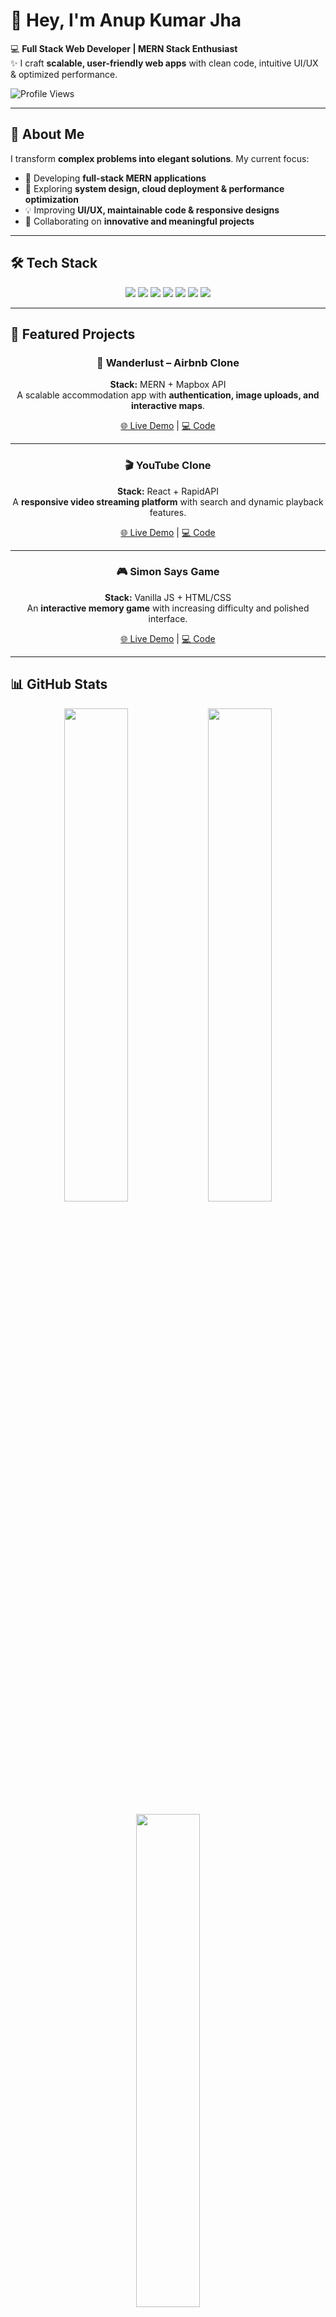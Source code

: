 # 👋 Hey, I'm Anup Kumar Jha  

💻 **Full Stack Web Developer | MERN Stack Enthusiast**  
✨ I craft **scalable, user-friendly web apps** with clean code, intuitive UI/UX & optimized performance.  

![Profile Views](https://komarev.com/ghpvc/?username=anup-jha26&color=blue)  

---

## 🚀 About Me
I transform **complex problems into elegant solutions**. My current focus:

- 🔭 Developing **full-stack MERN applications**  
- 🌱 Exploring **system design, cloud deployment & performance optimization**  
- 💡 Improving **UI/UX, maintainable code & responsive designs**  
- 🤝 Collaborating on **innovative and meaningful projects**  

---

## 🛠 Tech Stack

<p align="center">
  <!-- Frontend -->
  <img src="https://img.shields.io/badge/React-61DAFB?style=for-the-badge&logo=react&logoColor=white" /> 
  <img src="https://img.shields.io/badge/TailwindCSS-38B2AC?style=for-the-badge&logo=tailwind-css&logoColor=white" />
  
  <!-- Backend -->
  <img src="https://img.shields.io/badge/Node.js-339933?style=for-the-badge&logo=node.js&logoColor=white" /> 
  <img src="https://img.shields.io/badge/Express.js-000000?style=for-the-badge&logo=express&logoColor=white" />
  
  <!-- Database -->
  <img src="https://img.shields.io/badge/MongoDB-47A248?style=for-the-badge&logo=mongodb&logoColor=white" /> 
  
  <!-- Languages -->
  <img src="https://img.shields.io/badge/JavaScript-F7DF1E?style=for-the-badge&logo=javascript&logoColor=black" /> 
  <img src="https://img.shields.io/badge/TypeScript-3178C6?style=for-the-badge&logo=typescript&logoColor=white" />
</p>

---

## 🌟 Featured Projects

<div align="center">

### 🏡 Wanderlust – Airbnb Clone
**Stack:** MERN + Mapbox API  
A scalable accommodation app with **authentication, image uploads, and interactive maps**.  

[🌐 Live Demo](https://wanderlust-5w8k.onrender.com/listings) | [💻 Code](https://github.com/anup-jha26/Wanderlust)

---

### 🎬 YouTube Clone
**Stack:** React + RapidAPI  
A **responsive video streaming platform** with search and dynamic playback features.  

[🌐 Live Demo](https://youtube-clone26.netlify.app/) | [💻 Code](https://github.com/anup-jha26/youtube-clone)

---

### 🎮 Simon Says Game
**Stack:** Vanilla JS + HTML/CSS  
An **interactive memory game** with increasing difficulty and polished interface.  

[🌐 Live Demo](https://simon-says-game26.netlify.app/) | [💻 Code](https://github.com/anup-jha26/simon-game)

</div>

---

## 📊 GitHub Stats

<p align="center">
  <img src="https://github-readme-stats.vercel.app/api?username=anup-jha26&show_icons=true&theme=tokyonight" width="45%" />
  <img src="https://github-readme-stats.vercel.app/api/top-langs/?username=anup-jha26&layout=compact&theme=tokyonight" width="45%" />
</p>

<p align="center">
  <img src="https://github-readme-streak-stats.herokuapp.com/?user=anup-jha26&theme=tokyonight" width="45%" />
</p>

---

## 📫 Let's Connect

<p align="center">
  🌐 <a href="https://anup-portfolio26.netlify.app/">Portfolio</a> | 💼 <a href="https://www.linkedin.com/in/anupjha26">LinkedIn</a> | 💻 <a href="https://github.com/anup-jha26">GitHub</a> | 📧 aniljha1076@gmail.com
</p>

> “Coding with clarity, building with creativity 💻✨”
